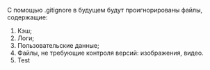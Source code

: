 С помощью .gitignore в будущем будут проигнорированы файлы, содержащие:
1. Кэш;
2. Логи;
3. Пользовательские данные;
4. Файлы, не требующие контроля версий: изображения, видео.
5. Test
